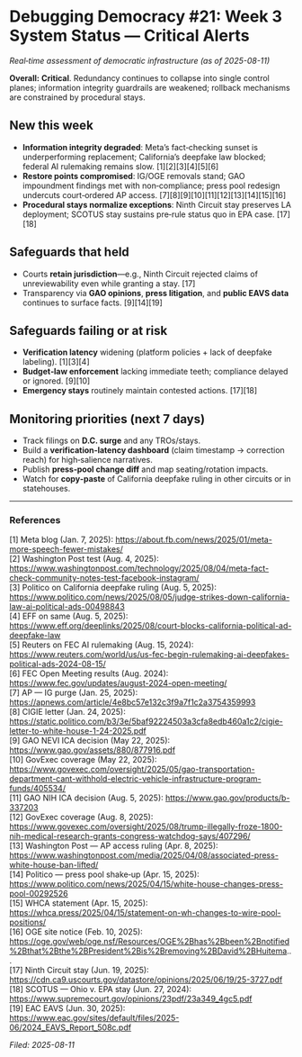 # Debugging Democracy #21: Week 3 System Status — Critical Alerts
*Real‑time assessment of democratic infrastructure (as of 2025-08-11)*

**Overall:** **Critical**. Redundancy continues to collapse into single control planes; information integrity guardrails are weakened; rollback mechanisms are constrained by procedural stays.

## New this week
- **Information integrity degraded**: Meta’s fact‑checking sunset is underperforming replacement; California’s deepfake law blocked; federal AI rulemaking remains slow. [1][2][3][4][5][6]  
- **Restore points compromised**: IG/OGE removals stand; GAO impoundment findings met with non‑compliance; press pool redesign undercuts court‑ordered AP access. [7][8][9][10][11][12][13][14][15][16]  
- **Procedural stays normalize exceptions**: Ninth Circuit stay preserves LA deployment; SCOTUS stay sustains pre‑rule status quo in EPA case. [17][18]

## Safeguards that held
- Courts **retain jurisdiction**—e.g., Ninth Circuit rejected claims of unreviewability even while granting a stay. [17]  
- Transparency via **GAO opinions**, **press litigation**, and **public EAVS data** continues to surface facts. [9][14][19]

## Safeguards failing or at risk
- **Verification latency** widening (platform policies + lack of deepfake labeling). [1][3][4]  
- **Budget‑law enforcement** lacking immediate teeth; compliance delayed or ignored. [9][10]  
- **Emergency stays** routinely maintain contested actions. [17][18]

## Monitoring priorities (next 7 days)
- Track filings on **D.C. surge** and any TROs/stays.  
- Build a **verification‑latency dashboard** (claim timestamp → correction reach) for high‑salience narratives.  
- Publish **press‑pool change diff** and map seating/rotation impacts.  
- Watch for **copy‑paste** of California deepfake ruling in other circuits or in statehouses.

---

### References
[1] Meta blog (Jan. 7, 2025): https://about.fb.com/news/2025/01/meta-more-speech-fewer-mistakes/  
[2] Washington Post test (Aug. 4, 2025): https://www.washingtonpost.com/technology/2025/08/04/meta-fact-check-community-notes-test-facebook-instagram/  
[3] Politico on California deepfake ruling (Aug. 5, 2025): https://www.politico.com/news/2025/08/05/judge-strikes-down-california-law-ai-political-ads-00498843  
[4] EFF on same (Aug. 5, 2025): https://www.eff.org/deeplinks/2025/08/court-blocks-california-political-ad-deepfake-law  
[5] Reuters on FEC AI rulemaking (Aug. 15, 2024): https://www.reuters.com/world/us/us-fec-begin-rulemaking-ai-deepfakes-political-ads-2024-08-15/  
[6] FEC Open Meeting results (Aug. 2024): https://www.fec.gov/updates/august-2024-open-meeting/  
[7] AP — IG purge (Jan. 25, 2025): https://apnews.com/article/4e8bc57e132c3f9a7f1c2a3754359993  
[8] CIGIE letter (Jan. 24, 2025): https://static.politico.com/b3/3e/5baf92224503a3cfa8edb460a1c2/cigie-letter-to-white-house-1-24-2025.pdf  
[9] GAO NEVI ICA decision (May 22, 2025): https://www.gao.gov/assets/880/877916.pdf  
[10] GovExec coverage (May 22, 2025): https://www.govexec.com/oversight/2025/05/gao-transportation-department-cant-withhold-electric-vehicle-infrastructure-program-funds/405534/  
[11] GAO NIH ICA decision (Aug. 5, 2025): https://www.gao.gov/products/b-337203  
[12] GovExec coverage (Aug. 8, 2025): https://www.govexec.com/oversight/2025/08/trump-illegally-froze-1800-nih-medical-research-grants-congress-watchdog-says/407296/  
[13] Washington Post — AP access ruling (Apr. 8, 2025): https://www.washingtonpost.com/media/2025/04/08/associated-press-white-house-ban-lifted/  
[14] Politico — press pool shake‑up (Apr. 15, 2025): https://www.politico.com/news/2025/04/15/white-house-changes-press-pool-00292526  
[15] WHCA statement (Apr. 15, 2025): https://whca.press/2025/04/15/statement-on-wh-changes-to-wire-pool-positions/  
[16] OGE site notice (Feb. 10, 2025): https://oge.gov/web/oge.nsf/Resources/OGE%2Bhas%2Bbeen%2Bnotified%2Bthat%2Bthe%2BPresident%2Bis%2Bremoving%2BDavid%2BHuitema...  
[17] Ninth Circuit stay (Jun. 19, 2025): https://cdn.ca9.uscourts.gov/datastore/opinions/2025/06/19/25-3727.pdf  
[18] SCOTUS — Ohio v. EPA stay (Jun. 27, 2024): https://www.supremecourt.gov/opinions/23pdf/23a349_4gc5.pdf  
[19] EAC EAVS (Jun. 30, 2025): https://www.eac.gov/sites/default/files/2025-06/2024_EAVS_Report_508c.pdf

*Filed: 2025-08-11*
